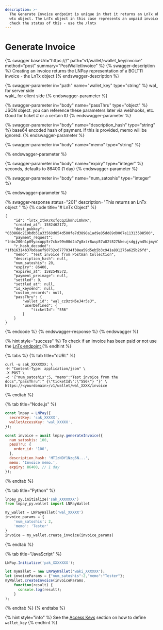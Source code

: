 ```yaml
---
description: >-
  The Generate Invoice endpoint is unique in that it returns an LnTx object vs a
  wtx object. The LnTx object in this case represents an unpaid invoice. To
  check the status of this - use the /lntx
---
```


# Generate Invoice

{% swagger baseUrl="https://<yourdomain>/" path="v1/wallet/:wallet_key/invoice" method="post" summary="PostWalletInvoice" %}
{% swagger-description %}
Creating an invoice returns the LNPay representation of a BOLT11 invoice - the LnTx object
{% endswagger-description %}

{% swagger-parameter in="path" name="wallet_key" type="string" %}
wal\_ for server side\
waki\_ for client side
{% endswagger-parameter %}

{% swagger-parameter in="body" name="passThru" type="object" %}
JSON object. you can reference these parameters later via webhooks, etc. Good for ticket # or a certain ID
{% endswagger-parameter %}

{% swagger-parameter in="body" name="description_hash" type="string" %}
base64 encoded hash of payment. If this is provided, memo will be ignored.
{% endswagger-parameter %}

{% swagger-parameter in="body" name="memo" type="string" %}

{% endswagger-parameter %}

{% swagger-parameter in="body" name="expiry" type="integer" %}
seconds, defaults to 86400 (1 day)
{% endswagger-parameter %}

{% swagger-parameter in="body" name="num_satoshis" type="integer" %}

{% endswagger-parameter %}

{% swagger-response status="201" description="This returns an LnTx object " %}
{% code title="# LnTx Object" %}
```
{
    "id": "lntx_ztkK7XxfqCq3ihmhJiUhnR",
    "created_at": 1582462172,
    "dest_pubkey": "033868c219bdb51a33560d854d500fe7d3898a1ad9e05dd89d0007e11313588500",
    "payment_request": "lnbc200n1p09yaxupp5r7ckx99n00d2a7g8xtr8wup57w82t827kkeujsdgjyn45cjmym7sdp623jhxapqd9h8vmmfvdjjqenjdakjq5r0wd6x6ctwyppk7mrvv43hg6t0dccqzpgxqyz5vqsp5gyfwnrqnkyvxxgpww0vwsl8tfe524ggr5kngr8n8fn4vt9xl5ggs9qy9qsq42vwx9dh2n3ggrlgwqqxqq77detywruhv2s558uk3vfrumgmjfhs3y8hwtgxe7cx6svg4pr87qzfg8mgawsveqe6wn0te9d3h02fm4spxtzy5s",
    "r_hash_decoded": "1fb16314b37bdaaef90732c6777034f38ea59d5eb5b3c941a891275a625b26fd",
    "memo": "Test invoice from Postman Collection",
    "description_hash": null,
    "num_satoshis": 20,
    "expiry": 86400,
    "expires_at": 1582548572,
    "payment_preimage": null,
    "settled": 0,
    "settled_at": null,
    "is_keysend": null,
    "custom_records": null,
    "passThru": {
        "wallet_id": "wal_czDztN5eJ4r5sJ",
        "userDefined": {
            "ticketId": "556"
        }
    }
}
```
{% endcode %}
{% endswagger-response %}
{% endswagger %}

{% hint style="success" %}
To check if an invoice has been paid or not use the [LnTx endpoint ](../lntx/retrieve.md)
{% endhint %}

{% tabs %}
{% tab title="cURL" %}
```
curl -u sak_XXXXXXX: \
-H "Content-Type: application/json" \
-X POST \
-d '{"num_satoshis":5, "memo":"Test invoice from the docs","passThru":" {\"ticketId\":\"556\"} "}' \
https://<yourdomain>/v1/wallet/wal_XXXX/invoice
```
{% endtab %}

{% tab title="Node.js" %}
```javascript
const lnpay = LNPay({
  secretKey: 'sak_XXXXX',
  walletAccessKey: 'wal_XXXXX',
});

const invoice = await lnpay.generateInvoice({
  num_satoshis: 100,
  passTru: {
    order_id: '100',
  },
  description_hash: 'MTIzNDY1Nzg5N...',
  memo: 'Invoice memo.',
  expiry: 86400, // 1 day
});
```
{% endtab %}

{% tab title="Python" %}
```python
lnpay_py.initialize('sak_XXXXXXX')
from lnpay_py.wallet import LNPayWallet

my_wallet = LNPayWallet('wal_XXXXX')
invoice_params = {
    'num_satoshis': 2,
    'memo': 'Tester'
}
invoice = my_wallet.create_invoice(invoice_params)
```
{% endtab %}

{% tab title="JavaScript" %}
```javascript
LNPay.Initialize('pak_XXXXXXX');

let myWallet = new LNPayWallet('waki_XXXXXX');
let invoiceParams = {"num_satoshis":2,"memo":"Tester"};
myWallet.createInvoice(invoiceParams,
    function(result) {
      console.log(result);
    }
);
```
{% endtab %}
{% endtabs %}

{% hint style="info" %}
See the [Access Keys](../get-started/access-keys.md#permission-breakdown) section on how to define `wallet_key`
{% endhint %}
